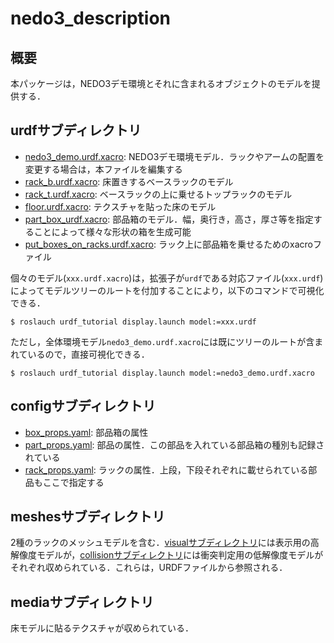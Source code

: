 nedo3_description
==================================================

## 概要
本パッケージは，NEDO3デモ環境とそれに含まれるオブジェクトのモデルを提供する．

## urdfサブディレクトリ
- [nedo3_demo.urdf.xacro](./urdf/nedo3_demo.urdf.xacro): NEDO3デモ環境モデル．ラックやアームの配置を変更する場合は，本ファイルを編集する
- [rack_b.urdf.xacro](./urdf/rack_b.urdf.xacro): 床置きするベースラックのモデル
- [rack_t.urdf.xacro](./urdf/rack_t.urdf.xacro): ベースラックの上に乗せるトップラックのモデル
- [floor.urdf.xacro](./urdf/floor.urdf.xacro): テクスチャを貼った床のモデル
- [part_box_urdf.xacro](./urdf/parts_box.urdf.xacro): 部品箱のモデル．幅，奥行き，高さ，厚さ等を指定することによって様々な形状の箱を生成可能
- [put_boxes_on_racks.urdf.xacro](./urdf/put_boxes_on_racks.urdf.xacro): ラック上に部品箱を乗せるためのxacroファイル

個々のモデル(`xxx.urdf.xacro`)は，拡張子が`urdf`である対応ファイル(`xxx.urdf`)によってモデルツリーのルートを付加することにより，以下のコマンドで可視化できる．
```
$ roslauch urdf_tutorial display.launch model:=xxx.urdf
```
ただし，全体環境モデル`nedo3_demo.urdf.xacro`には既にツリーのルートが含まれているので，直接可視化できる．
```
$ roslauch urdf_tutorial display.launch model:=nedo3_demo.urdf.xacro
```
## configサブディレクトリ
 - [box_props.yaml](./config/box_props.yaml): 部品箱の属性
 - [part_props.yaml](./config/part_props.yaml): 部品の属性．この部品を入れている部品箱の種別も記録されている
 - [rack_props.yaml](./config/rack_props.yaml): ラックの属性．上段，下段それぞれに載せられている部品もここで指定する

## meshesサブディレクトリ
2種のラックのメッシュモデルを含む．[visualサブディレクトリ](./meshes/visual)には表示用の高解像度モデルが，[collisionサブディレクトリ](./meshes/collision/)には衝突判定用の低解像度モデルがそれぞれ収められている．これらは，URDFファイルから参照される．

## mediaサブディレクトリ
床モデルに貼るテクスチャが収められている．

